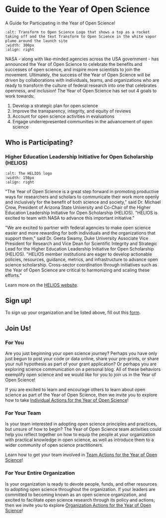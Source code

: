 # Guide to the Year of Open Science

A Guide for Participating in the Year of Open Science!

<!-- Updated way of including images based on Jupyter-book documentation (https://jupyterbook.org/en/stable/content/figures.html) -->
```{image} /About/Tops_Badge_Nasa.png
:alt: Transform to Open Science Logo that shows a top as a rocket taking off and the text Transform to Open Science in the white vapor plume around the launch site
:width: 300px
:align: right
```

NASA - along with like-minded agencies across the USA government - has announced the Year of Open Science to celebrate the benefits and successes of open science, and inspire more scientists to join the movement. Ultimately, the success of the Year of Open Science will be driven by collaborations with individuals, teams, and organizations who are ready to transform the culture of federal research into one that celebrates openness, and inclusion! The Year of Open Science has set out 4 goals to work towards:
1. Develop a strategic plan for open science
1. Improve the transparency, integrity, and equity of reviews
1. Account for open science activities in evaluations
1. Engage underrepresented communities in the advancement of open science

## Who is Participating?
### Higher Education Leadership Initiative for Open Scholarship (HELIOS)
```{image} /About/Tops_Badge_Nasa.png
:alt: The HELIOS logo
:width: 150px
:align: right
```
"The Year of Open Science is a great step forward in promoting productive ways for researchers and scholars to communicate their work more openly and inclusively for the benefit of both science and society," said Dr. Michael Crow, President of Arizona State University and Co-Chair of the Higher Education Leadership Initiative for Open Scholarship (HELIOS). "HELIOS is excited to team with NASA to advance this important initiative."

"We are excited to partner with federal agencies to make open science easier and more rewarding for both individuals and the organizations that support them," said Dr. Geeta Swamy, Duke University Associate Vice President for Research and Vice Dean for Scientific Integrity and Strategic Lead for the Higher Education Leadership Initiative for Open Scholarship (HELIOS).  "HELIOS member institutions are eager to develop actionable policies, resources, guidance, metrics, and infrastructure to advance open science scholarship.  Cross-sector coordination through initiatives such as the Year of Open Science are critical to harmonizing and scaling these efforts."

Learn more on the [HELIOS website](https://www.heliosopen.org/).


## Sign up!
To sign up your organization and be listed above, fill out this [form](https://forms.gle/KPKaejc2WP7dm5XVA).

## Join Us!
### For You
Are you just beginning your open science journey? Perhaps you have only just begun to post your code or data online, share your pre-prints, or share your null hypothesis as part of your grant application? Or perhaps you are exploring science communication on a personal blog. All of these behaviors exemplify open science and we would like for you to join us in the Year of Open Science! 

If you are excited to learn and encourage others to learn about open science as part of the Year of Open Science, then we invite you to explore how to take [Individual Actions for the Year of Open Science](https://nasa.github.io/Transform-to-Open-Science-Book/Open_Science_Cookbook/Your_Open_Science_Journey.html#section-3-open-science-at-work)!

### For Your Team
Is your team interested in adopting open science principles and practices, but unsure of how to begin? The Year of Open Science team activities could help you reflect together on how to equip the people at your organization with practical knowledge in open science, as well as introduce them to a wider community of open science practitioners. 

Learn how to get your team involved in [Team Actions for the Year of Open Science](https://nasa.github.io/Transform-to-Open-Science-Book/Open_Science_Cookbook/Your_Teams_Open_Science_Journey.html#section-1-engage-with-open-science)!

### For Your Entire Organization
Is your organization is ready to devote people, funds, and other resources to adopting open science throughout the organization. If your leaders are committed to becoming known as an open science organization, and excited to facilitate open science research through its policy and actions, then we invite you to explore [Organization Actions for the Year of Open Science](https://nasa.github.io/Transform-to-Open-Science-Book/Open_Science_Cookbook/Your_Organizations_Open_Science_Journey.html)!
